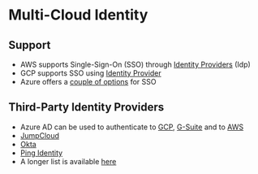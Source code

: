 # Multi-Cloud Identity

## Support

* AWS supports Single-Sign-On \(SSO\) through [Identity Providers](https://docs.aws.amazon.com/IAM/latest/UserGuide/id_roles_providers.html) \(Idp\)
* GCP supports SSO using [Identity Provider](https://cloud.google.com/identity/solutions/enable-sso)
* Azure offers a [couple of options](https://docs.microsoft.com/en-us/azure/active-directory/manage-apps/what-is-single-sign-on) for SSO

## Third-Party Identity Providers

* Azure AD can be used to authenticate to [GCP](https://cloud.google.com/solutions/federating-gcp-with-azure-active-directory), [G-Suite](https://docs.microsoft.com/en-us/azure/active-directory/saas-apps/google-apps-tutorial) and to [AWS](https://docs.microsoft.com/en-us/azure/active-directory/saas-apps/amazon-web-service-tutorial)
* [JumpCloud](https://jumpcloud.com/faq/functionality/)
* [Okta](https://www.okta.com/integrations/)
* [Ping Identity](https://www.pingidentity.com/en/platform/single-sign-on/sso-overview.html)
* A longer list is available [here](https://www.gartner.com/reviews/market/access-management/vendor/jumpcloud/alternatives)



